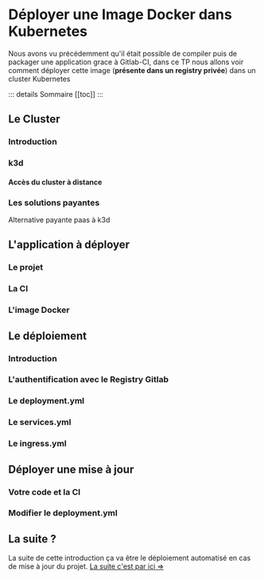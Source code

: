 # Déployer une Image Docker dans Kubernetes

Nous avons vu précédemment qu'il était possible de compiler puis de packager une application grace à Gitlab-CI, dans ce TP nous allons voir comment déployer cette image (**présente dans un registry privée**) dans un cluster Kubernetes

::: details Sommaire
[[toc]]
:::

## Le Cluster

### Introduction

### k3d

#### Accès du cluster à distance

### Les solutions payantes

Alternative payante paas à k3d

## L'application à déployer

### Le projet

### La CI

### L'image Docker

## Le déploiement

### Introduction

### L'authentification avec le Registry Gitlab

### Le deployment.yml

### Le services.yml

### Le ingress.yml

## Déployer une mise à jour

### Votre code et la CI

### Modifier le deployment.yml

## La suite ?

La suite de cette introduction ça va être le déploiement automatisé en cas de mise à jour du projet. [La suite c'est par ici =>](./cd-avec-kubernetes.md)
